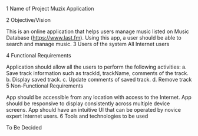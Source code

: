 1 Name of Project Muzix Application

2 Objective/Vision

This is an online application that helps users manage music listed on Music Database (https://www.last.fm). Using this app, a user should be able to search and manage music. 3 Users of the system All Internet users

4 Functional Requirements

Application should allow all the users to perform the following activities: a. Save track information such as trackId, trackName, comments of the track. b. Display saved track. c. Update comments of saved track. d. Remove track
5 Non-Functional Requirements

App should be accessible from any location with access to the Internet.
App should be responsive to display consistently across multiple device screens.
App should have an intuitive UI that can be operated by novice expert Internet users.
6 Tools and technologies to be used

To Be Decided
